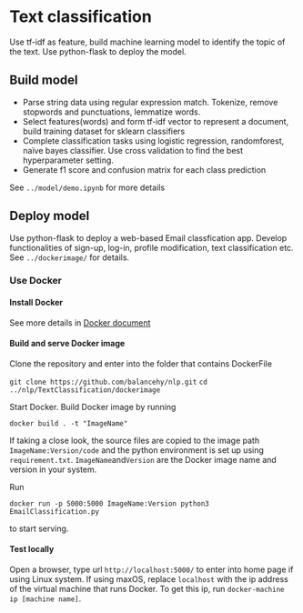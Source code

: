# Text classification
Use tf-idf as feature, build machine learning model to identify the topic of the text. Use python-flask to deploy the model.

## Build model
- Parse string data using regular expression match. Tokenize, remove stopwords and
punctuations, lemmatize words.
- Select features(words) and form tf-idf vector to represent a document, build training dataset
for sklearn classifiers
- Complete classification tasks using logistic regression, randomforest, naïve bayes classifier.
Use cross validation to find the best hyperparameter setting.
- Generate f1 score and confusion matrix for each class prediction

See ```../model/demo.ipynb``` for more details

## Deploy model
Use python-flask to deploy a web-based Email classfication app. Develop functionalities of sign-up, log-in,  profile modification, text classification etc. See ```../dockerimage/``` for details.

### Use Docker

#### Install Docker
See more details in [Docker document](https://docs.docker.com/install/)

#### Build and serve Docker image

Clone the repository and enter into the folder that contains DockerFile

```git clone https://github.com/balancehy/nlp.git```
```cd ../nlp/TextClassification/dockerimage```

Start Docker. Build Docker image by running

```docker build . -t "ImageName"```

If taking a close look, the source files are copied to the image path ```ImageName:Version/code``` and the python environment is set up using ```requirement.txt```. ```ImageName```and```Version``` are the Docker image name and version in your system.

Run

```docker run -p 5000:5000 ImageName:Version python3 EmailClassification.py```

to start serving.

#### Test locally

Open a browser, type url ```http://localhost:5000/``` to enter into home page if using Linux system. If using maxOS, replace ```localhost``` with the ip address of the virtual machine that runs Docker. To get this ip, run ```docker-machine ip [machine name]```.
